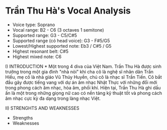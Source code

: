 # Trần Thu Hà's Vocal Analysis

* Voice type: Soprano
* Vocal range: B2 - C6 (3 octaves 1 semitone)
* Supported range: G3 - C5/C#5
* Supported range (có head voice): G3 - F#5/G5
* Lowest/Highest supported note: Eb3 / C#5 / G5
* Highest resonant belt: C#5
* Highest mixed note: C6

I) INTRODUCTION
*
      Một trong 4 diva của Việt Nam. Trần Thu Hà được sinh trưởng trong một gia đình "nhà nòi" khi cha cô là nghệ sĩ nhân dân Trần Hiếu, mẹ cô là nhà giáo Vũ Thúy Huyền, chú cô là nhạc sĩ Trần Tiến. Cô bắt đầu gây được tiếng vang với dự án âm nhạc Nhật Thực với những đổi mới trong phong cách âm nhạc, hòa âm, phối khí. Hiện tại, Trần Thu Hà ghi dấu ấn là một trong những giọng nữ cao có nền tảng kỹ thuật tốt và phong cách âm nhạc cực kỳ đa dạng trong làng nhạc Việt.

II) STRENGHTS AND WEAKNESSES
- Strengths
- Weaknesses
